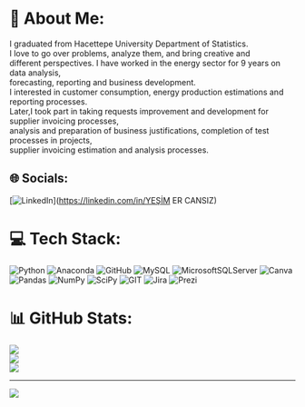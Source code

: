 # 💫 About Me:
I graduated from Hacettepe University Department of Statistics.<br>I love to go over problems, analyze them, and bring creative and <br>different perspectives. I have worked in the energy sector for 9 years on data analysis, <br>forecasting, reporting and business development.<br>I interested in customer consumption, energy production estimations and reporting processes.<br>Later,I took part in taking requests improvement and development for supplier invoicing processes, <br>analysis and preparation of business justifications, completion of test processes in projects, <br>supplier invoicing estimation and analysis processes.


## 🌐 Socials:
[![LinkedIn](https://img.shields.io/badge/LinkedIn-%230077B5.svg?logo=linkedin&logoColor=white)](https://linkedin.com/in/YEŞİM ER CANSIZ) 

# 💻 Tech Stack:
![Python](https://img.shields.io/badge/python-3670A0?style=for-the-badge&logo=python&logoColor=ffdd54) ![Anaconda](https://img.shields.io/badge/Anaconda-%2344A833.svg?style=for-the-badge&logo=anaconda&logoColor=white) ![GitHub](https://img.shields.io/badge/GitHub-%23121011.svg?style=for-the-badge&logo=github&logoColor=white) ![MySQL](https://img.shields.io/badge/mysql-%2300f.svg?style=for-the-badge&logo=mysql&logoColor=white) ![MicrosoftSQLServer](https://img.shields.io/badge/Microsoft%20SQL%20Sever-CC2927?style=for-the-badge&logo=microsoft%20sql%20server&logoColor=white) ![Canva](https://img.shields.io/badge/Canva-%2300C4CC.svg?style=for-the-badge&logo=Canva&logoColor=white) ![Pandas](https://img.shields.io/badge/pandas-%23150458.svg?style=for-the-badge&logo=pandas&logoColor=white) ![NumPy](https://img.shields.io/badge/numpy-%23013243.svg?style=for-the-badge&logo=numpy&logoColor=white) ![SciPy](https://img.shields.io/badge/SciPy-%230C55A5.svg?style=for-the-badge&logo=scipy&logoColor=%white) ![GIT](https://img.shields.io/badge/Git-fc6d26?style=for-the-badge&logo=git&logoColor=white) ![Jira](https://img.shields.io/badge/jira-%230A0FFF.svg?style=for-the-badge&logo=jira&logoColor=white) ![Prezi](https://img.shields.io/badge/Prezi-%23000000.svg?style=for-the-badge&logo=Prezi&logoColor=white)
# 📊 GitHub Stats:
![](https://github-readme-stats.vercel.app/api?username=YesimErCansiz&theme=dark&hide_border=false&include_all_commits=false&count_private=false)<br/>
![](https://github-readme-streak-stats.herokuapp.com/?user=YesimErCansiz&theme=dark&hide_border=false)<br/>
![](https://github-readme-stats.vercel.app/api/top-langs/?username=YesimErCansiz&theme=dark&hide_border=false&include_all_commits=false&count_private=false&layout=compact)

---
[![](https://visitcount.itsvg.in/api?id=YesimErCansiz&icon=0&color=0)](https://visitcount.itsvg.in)

<!-- Proudly created with GPRM ( https://gprm.itsvg.in ) -->
